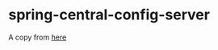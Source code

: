 # spring-central-config-server

A copy from [here](https://github.com/ijayakantha/spring-config-server)
